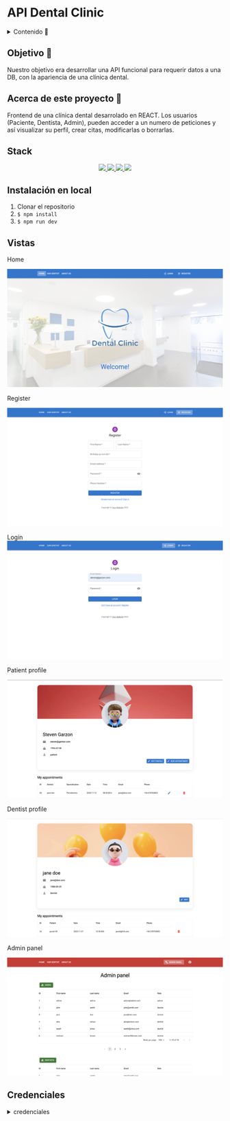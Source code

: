 # API Dental Clinic

<details>
  <summary>Contenido 📝</summary>
  <ol>
    <li><a href="#objetivo-🎯">Objetivo</a></li>
    <li><a href="#acerca-de-este-proyecto-🔎">Acerca de este proyecto</a></li>
    <li><a href="#stack">Stack</a></li>
    <li><a href="#instalación-en-local">Instalación</a></li>
    <!-- <li><a href="#vistas">Vistas</a></li> -->
    <li><a href="#futuras-funcionalidades">Futuras funcionalidades</a></li>
    <li><a href="#webgrafia">Webgrafia</a></li>
    <li><a href="#contacto">Contacto</a></li>
  </ol>
</details>

## Objetivo 🎯

Nuestro objetivo era desarrollar una API funcional para requerir datos a una DB, con la apariencia de una clínica dental.

## Acerca de este proyecto 🔎

Frontend de una clínica dental desarrolado en REACT. Los usuarios (Paciente, Dentista, Admin), pueden acceder a un numero de peticiones y así visualizar su perfil, crear citas, modificarlas o borrarlas.

## Stack

<div align="center">
<a href="https://www.reactjs.com/">
    <img src= "https://img.shields.io/badge/React-20232A?style=for-the-badge&logo=react&logoColor=61DAFB"/>
</a>
<a href="https://redux-toolkit.js.org/">
    <img src= "https://img.shields.io/badge/redux-%23593d88.svg?style=for-the-badge&logo=redux&logoColor=white"/>
</a>
<a href="https://mui.com/">
    <img src= "https://img.shields.io/badge/MUI-%230081CB.svg?style=for-the-badge&logo=mui&logoColor=white"/>
</a>
<a href="https://developer.mozilla.org/es/docs/Web/JavaScript">
    <img src= "https://img.shields.io/badge/javascipt-EFD81D?style=for-the-badge&logo=javascript&logoColor=black"/>
</a>
 </div>

## Instalación en local

1. Clonar el repositorio
2. `$ npm install`
3. `$ npm run dev`

## Vistas

Home

<img src="./public/assets/readme/home.png">

Register

<img src="./public/assets/readme/register.png">

Login
<img src="./public/assets/readme/login.png">

Patient profile

<img src="./public/assets/readme/patient_profile.png">

Dentist profile

<img src="./public/assets/readme/dentist_profile.png">

Admin panel

<img src="./public/assets/readme/admin_panel.png">

## Credenciales

<details>

<summary>credenciales</summary>
- AUTH

- Como paciente

      steven@garzon.com
      12345678

- Como dentista

      jane@doe.com
      12345678

- Como admin

      jane@doe.com
      12345678

    </datails>

## Futuras funcionalidades

✅ Buscar citas por id o nombre de paciente.
⬜ Añadir crear citas para los usuarios con rol de Medico
⬜ Crear un perfil decicado al admin con funciones unicas.
⬜ ...

## Webgrafia:

Para conseguir mi objetivo he recopilado información de:

- https://mui.com/material-ui/getting-started/

## Contacto

<a href="https://www.linkedin.com/in/msserna/" target="_blank"><img src="https://img.shields.io/badge/-LinkedIn-%230077B5?style=for-the-badge&logo=linkedin&logoColor=white" target="_blank"></a>

</p>
